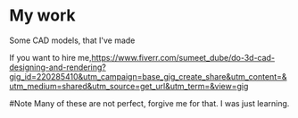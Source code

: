 # My work
Some CAD models, that I've made

If you want to hire me,https://www.fiverr.com/sumeet_dube/do-3d-cad-designing-and-rendering?gig_id=220285410&utm_campaign=base_gig_create_share&utm_content=&utm_medium=shared&utm_source=get_url&utm_term=&view=gig


#Note
Many of these are not perfect, forgive me for that. I was just learning.
